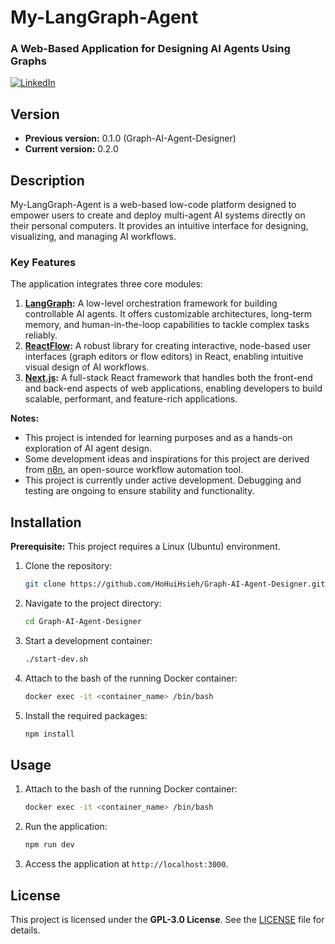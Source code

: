 # My-LangGraph-Agent
### A Web-Based Application for Designing AI Agents Using Graphs
[![LinkedIn](https://img.shields.io/badge/LinkedIn-Connect-blue)](https://www.linkedin.com/in/HoHuiHsieh-607b70170/)

## Version
- **Previous version:** 0.1.0 (Graph-AI-Agent-Designer)
- **Current version:** 0.2.0

## Description
My-LangGraph-Agent is a web-based low-code platform designed to empower users to create and deploy multi-agent AI systems directly on their personal computers. It provides an intuitive interface for designing, visualizing, and managing AI workflows.

### Key Features
The application integrates three core modules:
1. **[LangGraph](https://langchain-ai.github.io/langgraphjs/):** A low-level orchestration framework for building controllable AI agents. It offers customizable architectures, long-term memory, and human-in-the-loop capabilities to tackle complex tasks reliably.
2. **[ReactFlow](https://github.com/xyflow/xyflow):** A robust library for creating interactive, node-based user interfaces (graph editors or flow editors) in React, enabling intuitive visual design of AI workflows.
3. **[Next.js](https://github.com/vercel/next.js):** A full-stack React framework that handles both the front-end and back-end aspects of web applications, enabling developers to build scalable, performant, and feature-rich applications.

**Notes:**
- This project is intended for learning purposes and as a hands-on exploration of AI agent design.
- Some development ideas and inspirations for this project are derived from [n8n](https://github.com/n8n-io/n8n), an open-source workflow automation tool.
- This project is currently under active development. Debugging and testing are ongoing to ensure stability and functionality.

## Installation
**Prerequisite:** This project requires a Linux (Ubuntu) environment.

1. Clone the repository:
   ```bash
   git clone https://github.com/HoHuiHsieh/Graph-AI-Agent-Designer.git
   ```
2. Navigate to the project directory:
   ```bash
   cd Graph-AI-Agent-Designer
   ```
3. Start a development container:
   ```bash
   ./start-dev.sh
   ```
4. Attach to the bash of the running Docker container:
   ```bash
   docker exec -it <container_name> /bin/bash
   ```
5. Install the required packages:
   ```bash
   npm install
   ```

## Usage
1. Attach to the bash of the running Docker container:
   ```bash
   docker exec -it <container_name> /bin/bash
   ```
2. Run the application:
   ```bash
   npm run dev
   ```
3. Access the application at `http://localhost:3000`.

## License
This project is licensed under the **GPL-3.0 License**. See the [LICENSE](LICENSE) file for details.